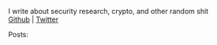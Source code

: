 I write about security research, crypto, and other random shit
<br>
[Github](https://github.com/robre) | [Twitter](https://twitter.com/r0bre)

Posts:
